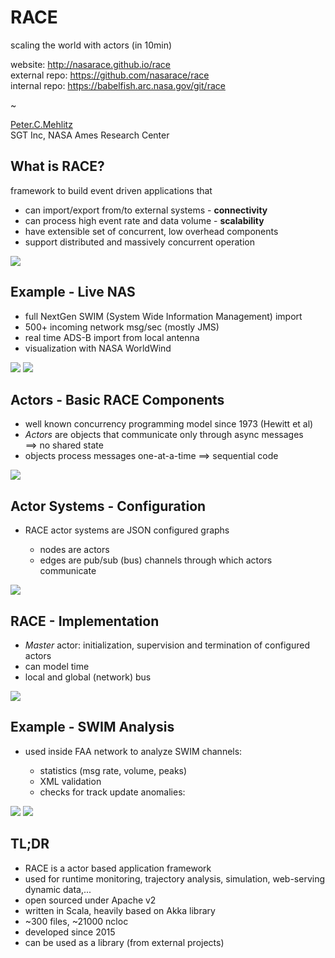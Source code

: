 # RACE
scaling the world with actors (in 10min)<br/>

website: <http://nasarace.github.io/race><br/>
external repo: <https://github.com/nasarace/race><br/>
internal repo: <https://babelfish.arc.nasa.gov/git/race>

~

<a href="https://ti.arc.nasa.gov/profile/pcmehlitz/" rel="author">Peter.C.Mehlitz</a><br/>
SGT Inc, NASA Ames Research Center


## What is RACE?
framework to build event driven applications that

* can import/export from/to external systems - **connectivity**
* can process high event rate and data volume - **scalability**
* have extensible set of concurrent, low overhead components
* support distributed and massively concurrent operation

<img src="../images/lvc-sim.svg" class="center scale40">

## Example - Live NAS
* full NextGen SWIM (System Wide Information Management) import
* 500+ incoming  network msg/sec (mostly JMS)
* real time ADS-B import from local antenna
* visualization with NASA WorldWind

<img src="../images/swim-sbs-all-ww.svg" class="left scale50">
<img src="../images/race-viewer.svg" class="right scale45">
 
## Actors - Basic RACE Components
* well known concurrency programming model since 1973 (Hewitt et al)
* _Actors_ are objects that communicate only through async messages  
⟹ no shared state
* objects process messages one-at-a-time ⟹ sequential code

<img src="../images/actor.svg" class="center scale50">

## Actor Systems - Configuration
* RACE actor systems are JSON configured graphs

    + nodes are actors
    + edges are pub/sub (bus) channels through which actors communicate

<img src="../images/race-dataflow.svg" class="center scale40">

## RACE - Implementation
* _Master_ actor: initialization, supervision and termination of configured actors
* can model time
* local and global (network) bus

<img src="../images/race-overview-2.svg" class="center scale60">

## Example - SWIM Analysis
* used inside FAA network to analyze SWIM channels:

    + statistics (msg rate, volume, peaks)
    + XML validation
    + checks for track update anomalies:

<img src="../images/ts-anomaly-content.svg" class="left scale40">
<img src="../images/ts-anomaly-temp.svg" class="right scale40">

## TL;DR
* RACE is a actor based application framework
* used for runtime monitoring, trajectory analysis, simulation, web-serving dynamic data,...
* open sourced under Apache v2
* written in Scala, heavily based on Akka library
* ~300 files, ~21000 ncloc
* developed since 2015
* can be used as a library (from external projects)

